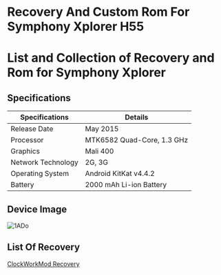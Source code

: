 # Recovery And Custom Rom For Symphony Xplorer H55

# List and Collection of Recovery and Rom for Symphony Xplorer 

## Specifications

| Specifications | Details                                                  |
| ------------------- | ------------------------------------------- |
| Release Date     | May 2015      					|
| Processor           | MTK6582  Quad-Core, 1.3 GHz    		    |
| Graphics | Mali 400              |
|Network Technology |2G, 3G|
|Operating System |Android KitKat v4.4.2|
|Battery|2000 mAh Li-ion Battery|

## Device Image
![1ADo](https://github.com/user-attachments/assets/692c5f9e-eabb-4114-8a3a-7f77dc3c69ee)


## List Of Recovery

[ClockWorkMod Recovery](https://github.com/2013Windows81/SymphonyH55RecoveryRom/blob/main/H55_150424__recovery_151007-142354.img)
